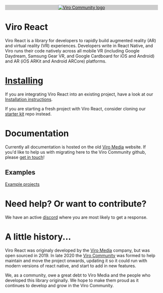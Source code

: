 <p align="center" style="background-color: #CCCCCC;">
  <a href="https://virocommunity.github.io/">
    <img src="https://raw.githubusercontent.com/ViroCommunity/virocommunity.github.io/main/viro_community_logo.png" alt="Viro Community logo">
  </a>
</p>

# Viro React

Viro React is a library for developers to rapidly build augmented reality (AR) and virtual reality (VR) experiences. Developers write in React Native, and Viro runs their code natively across all mobile VR (including Google Daydream, Samsung Gear VR, and Google Cardboard for iOS and Android) and AR (iOS ARKit and Android ARCore) platforms.

# [Installing](readmes/INSTALL.md)

If you are integrating Viro React into an existing project, have a look at our [Installation instructions](readmes/INSTALL.md).

If you are starting a fresh project with Viro React, consider cloning our [starter kit](https://github.com/ViroCommunity/starter-kit) repo instead.

# Documentation

Currently all documentation is hosted on the old [Viro Media](http://docs.viromedia.com/) website. If you'd like to help us with migrating here to the Viro Community github, please [get in touch](https://discord.gg/YfxDBGTxvG)!

## Examples

[Example projects](readmes/EXAMPLES.md)

# Need help? Or want to contribute?

We have an active [discord](https://discord.gg/YfxDBGTxvG) where you are most likely to get a response.

# A little history...

Viro React was originaly developed by the [Viro Media](http://www.viromedia.com/) company, but was open sourced in 2019. In late 2020 the [Viro Community](https://virocommunity.github.io/) was formed to help maintain and move the project onwards, updating it so it could run with modern versions of react native, and start to add in new features.

We, as a community, owe a great debt to Viro Media and the people who developed this library originally. We hope to make them proud as it continues to develop and grow in the Viro Community.

